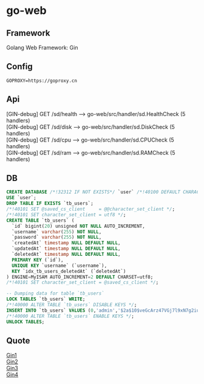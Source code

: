 # go-web

## Framework

Golang Web Framework: Gin

## Config

`GOPROXY=https://goproxy.cn`

## Api

[GIN-debug] GET    /sd/health                --> go-web/src/handler/sd.HealthCheck (5 handlers)  
[GIN-debug] GET    /sd/disk                  --> go-web/src/handler/sd.DiskCheck (5 handlers)  
[GIN-debug] GET    /sd/cpu                   --> go-web/src/handler/sd.CPUCheck (5 handlers)  
[GIN-debug] GET    /sd/ram                   --> go-web/src/handler/sd.RAMCheck (5 handlers)  

## DB
```sql
CREATE DATABASE /*!32312 IF NOT EXISTS*/ `user` /*!40100 DEFAULT CHARACTER SET utf8 */;
USE `user`;
DROP TABLE IF EXISTS `tb_users`;
/*!40101 SET @saved_cs_client     = @@character_set_client */;
/*!40101 SET character_set_client = utf8 */;
CREATE TABLE `tb_users` (
  `id` bigint(20) unsigned NOT NULL AUTO_INCREMENT,
  `username` varchar(255) NOT NULL,
  `password` varchar(255) NOT NULL,
  `createdAt` timestamp NULL DEFAULT NULL,
  `updatedAt` timestamp NULL DEFAULT NULL,
  `deletedAt` timestamp NULL DEFAULT NULL,
  PRIMARY KEY (`id`),
  UNIQUE KEY `username` (`username`),
  KEY `idx_tb_users_deletedAt` (`deletedAt`)
) ENGINE=MyISAM AUTO_INCREMENT=2 DEFAULT CHARSET=utf8;
/*!40101 SET character_set_client = @saved_cs_client */;

-- Dumping data for table `tb_users`
LOCK TABLES `tb_users` WRITE;
/*!40000 ALTER TABLE `tb_users` DISABLE KEYS */;
INSERT INTO `tb_users` VALUES (0,'admin','$2a$10$veGcArz47VGj7l9xN7g2iuT9TF21jLI1YGXarGzvARNdnt4inC9PG','2018-05-27 16:25:33','2018-05-27 16:25:33',NULL);
/*!40000 ALTER TABLE `tb_users` ENABLE KEYS */;
UNLOCK TABLES;
```
## Quote

[Gin1](https://github.com/WeisonWei/apiserver_demos)  
[Gin2](https://www.jianshu.com/p/a31e4ee25305)  
[Gin3](https://gitbook.cn/gitchat/column/5dab061e7d66831b22aa0b44)  
[Gin4](https://juejin.im/book/6844733730678898702)  